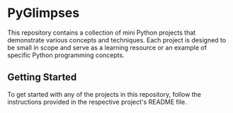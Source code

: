 # PyGlimpses

This repository contains a collection of mini Python projects that demonstrate various concepts and techniques. Each project is designed to be small in scope and serve as a learning resource or an example of specific Python programming concepts.

## Getting Started

To get started with any of the projects in this repository, follow the instructions provided in the respective project's README file.